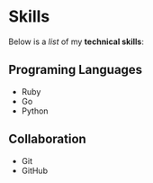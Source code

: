 # Skills

Below is a _list_ of my **technical skills**:

## Programing Languages
- Ruby
- Go
- Python

## Collaboration
- Git
- GitHub
